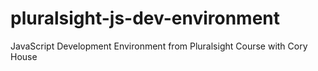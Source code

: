 # pluralsight-js-dev-environment
JavaScript Development Environment from Pluralsight Course with Cory House

